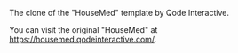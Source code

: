 The clone of the "HouseMed" template by Qode Interactive.

You can visit the original "HouseMed" at https://housemed.qodeinteractive.com/.
